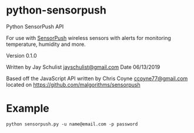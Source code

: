 # python-sensorpush

Python SensorPush API

For use with [SensorPush](www.sensorpush.com) wireless sensors with alerts for monitoring temperature, humidity and more.

Version 0.1.0

Written by Jay Schulist <jayschulist@gmail.com>
Date 06/13/2019

Based off the JavaScript API written by Chris Coyne <ccoyne77@gmail.com> located on https://github.com/malgorithms/sensorpush

# Example
```
python sensorpush.py -u name@email.com -p password
```

